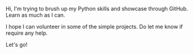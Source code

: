 Hi, I'm trying to brush up my Python skills and showcase through GitHub. Learn as much as I can. 

I hope I can volunteer in some of the simple projects. Do let me know if require any help. 

Let's go!
